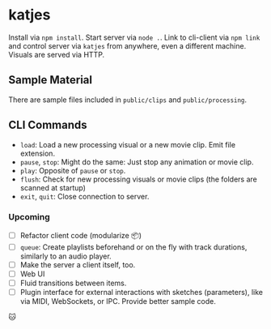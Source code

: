 # katjes

Install via `npm install`. Start server via `node .`. Link to cli-client via
`npm link` and control server via `katjes` from anywhere, even a different
machine. Visuals are served via HTTP.


## Sample Material

There are sample files included in `public/clips` and `public/processing`.


## CLI Commands

* `load`: Load a new processing visual or a new movie clip. Emit file extension.
* `pause`, `stop`: Might do the same: Just stop any animation or movie clip.
* `play`: Opposite of `pause` or `stop`.
* `flush`: Check for new processing visuals or movie clips (the folders are
  scanned at startup)
* `exit`, `quit`: Close connection to server.


### Upcoming

* [ ] Refactor client code (modularize 📦)
* [ ] `queue`: Create playlists beforehand or on the fly with track durations,
  similarly to an audio player.
* [ ] Make the server a client itself, too.
* [ ] Web UI
* [ ] Fluid transitions between items.
* [ ] Plugin interface for external interactions with sketches (parameters),
  like via MIDI, WebSockets, or IPC. Provide better sample code.

🐱
